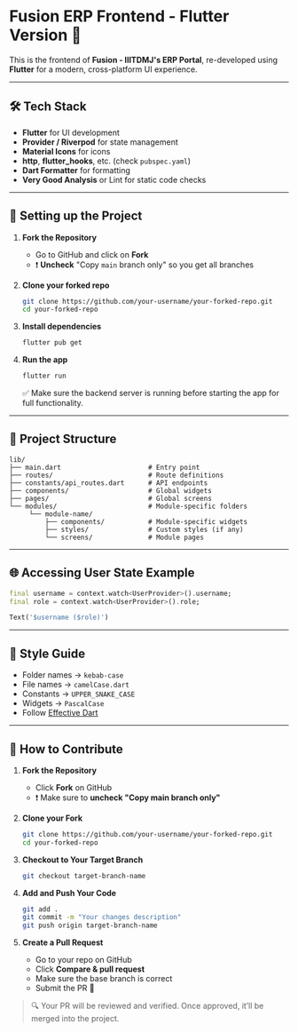 # Fusion ERP Frontend - Flutter Version 🚀

This is the frontend of **Fusion - IIITDMJ's ERP Portal**, re-developed using **Flutter** for a modern, cross-platform UI experience.

---

## 🛠️ Tech Stack

- **Flutter** for UI development  
- **Provider / Riverpod** for state management  
- **Material Icons** for icons  
- **http**, **flutter_hooks**, etc. (check `pubspec.yaml`)  
- **Dart Formatter** for formatting  
- **Very Good Analysis** or Lint for static code checks  

---

## 🔧 Setting up the Project

1. **Fork the Repository**  
   - Go to GitHub and click on **Fork**  
   - ❗ **Uncheck** "Copy `main` branch only" so you get all branches

2. **Clone your forked repo**
   ```bash
   git clone https://github.com/your-username/your-forked-repo.git
   cd your-forked-repo
   ```

3. **Install dependencies**
   ```bash
   flutter pub get
   ```

4. **Run the app**
   ```bash
   flutter run
   ```

   ✅ Make sure the backend server is running before starting the app for full functionality.

---

## 📁 Project Structure

```
lib/
├── main.dart                      # Entry point
├── routes/                        # Route definitions
├── constants/api_routes.dart      # API endpoints
├── components/                    # Global widgets
├── pages/                         # Global screens
└── modules/                       # Module-specific folders
     └── module-name/
         ├── components/           # Module-specific widgets
         ├── styles/               # Custom styles (if any)
         └── screens/              # Module pages
```

---

## 🌐 Accessing User State Example

```dart
final username = context.watch<UserProvider>().username;
final role = context.watch<UserProvider>().role;

Text('$username ($role)')
```

---

## 🎨 Style Guide

- Folder names → `kebab-case`  
- File names → `camelCase.dart`  
- Constants → `UPPER_SNAKE_CASE`  
- Widgets → `PascalCase`  
- Follow [Effective Dart](https://dart.dev/guides/language/effective-dart/style)  

---

## 🚀 How to Contribute

1. **Fork the Repository**  
   - Click **Fork** on GitHub  
   - ❗ Make sure to **uncheck "Copy main branch only"**

2. **Clone your Fork**
   ```bash
   git clone https://github.com/your-username/your-forked-repo.git
   cd your-forked-repo
   ```

3. **Checkout to Your Target Branch**
   ```bash
   git checkout target-branch-name
   ```

4. **Add and Push Your Code**
   ```bash
   git add .
   git commit -m "Your changes description"
   git push origin target-branch-name
   ```

5. **Create a Pull Request**
   - Go to your repo on GitHub  
   - Click **Compare & pull request**  
   - Make sure the base branch is correct  
   - Submit the PR 🚀

> 🔍 Your PR will be reviewed and verified. Once approved, it’ll be merged into the project.
